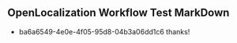 ## OpenLocalization Workflow Test MarkDown
* ba6a6549-4e0e-4f05-95d8-04b3a06dd1c6 thanks!

<!--HONumber=Jul16_HO4-->


